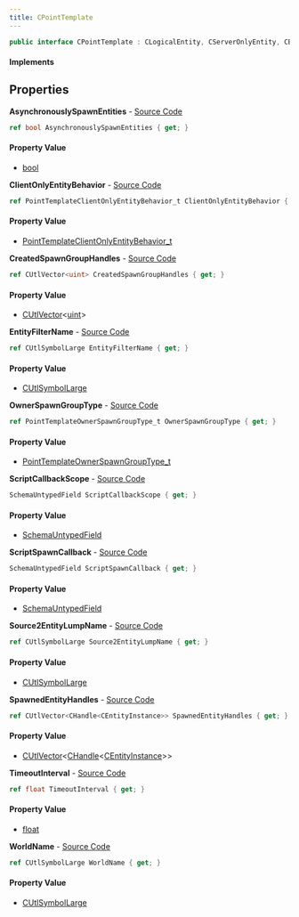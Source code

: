 ```yaml
---
title: CPointTemplate
---
```


```csharp
public interface CPointTemplate : CLogicalEntity, CServerOnlyEntity, CBaseEntity, CEntityInstance, ISchemaClass<CEntityInstance>, ISchemaClass<CBaseEntity>, ISchemaClass<CServerOnlyEntity>, ISchemaClass<CLogicalEntity>, ISchemaClass<CPointTemplate>, ISchemaField, ISchemaClass, INativeHandle
```

#### Implements

## Properties

**AsynchronouslySpawnEntities** - [Source Code](https://github.com/swiftly-solution/swiftlys2/blob/master/managed/src/SwiftlyS2.Generated/Schemas/Interfaces/CPointTemplate.cs#L24)

```csharp
ref bool AsynchronouslySpawnEntities { get; }
```

#### Property Value

- [bool](https://learn.microsoft.com/dotnet/api/system.boolean)

**ClientOnlyEntityBehavior** - [Source Code](https://github.com/swiftly-solution/swiftlys2/blob/master/managed/src/SwiftlyS2.Generated/Schemas/Interfaces/CPointTemplate.cs#L26)

```csharp
ref PointTemplateClientOnlyEntityBehavior_t ClientOnlyEntityBehavior { get; }
```

#### Property Value

- [PointTemplateClientOnlyEntityBehavior_t](/docs/api/shared/schemadefinitions/pointtemplateclientonlyentitybehavior_t)

**CreatedSpawnGroupHandles** - [Source Code](https://github.com/swiftly-solution/swiftlys2/blob/master/managed/src/SwiftlyS2.Generated/Schemas/Interfaces/CPointTemplate.cs#L30)

```csharp
ref CUtlVector<uint> CreatedSpawnGroupHandles { get; }
```

#### Property Value

- [CUtlVector](/docs/api/shared/natives/cutlvector-1)<[uint](https://learn.microsoft.com/dotnet/api/system.uint32)>

**EntityFilterName** - [Source Code](https://github.com/swiftly-solution/swiftlys2/blob/master/managed/src/SwiftlyS2.Generated/Schemas/Interfaces/CPointTemplate.cs#L20)

```csharp
ref CUtlSymbolLarge EntityFilterName { get; }
```

#### Property Value

- [CUtlSymbolLarge](/docs/api/shared/natives/cutlsymbollarge)

**OwnerSpawnGroupType** - [Source Code](https://github.com/swiftly-solution/swiftlys2/blob/master/managed/src/SwiftlyS2.Generated/Schemas/Interfaces/CPointTemplate.cs#L28)

```csharp
ref PointTemplateOwnerSpawnGroupType_t OwnerSpawnGroupType { get; }
```

#### Property Value

- [PointTemplateOwnerSpawnGroupType_t](/docs/api/shared/schemadefinitions/pointtemplateownerspawngrouptype_t)

**ScriptCallbackScope** - [Source Code](https://github.com/swiftly-solution/swiftlys2/blob/master/managed/src/SwiftlyS2.Generated/Schemas/Interfaces/CPointTemplate.cs#L38)

```csharp
SchemaUntypedField ScriptCallbackScope { get; }
```

#### Property Value

- [SchemaUntypedField](/docs/api/shared/schemas/schemauntypedfield)

**ScriptSpawnCallback** - [Source Code](https://github.com/swiftly-solution/swiftlys2/blob/master/managed/src/SwiftlyS2.Generated/Schemas/Interfaces/CPointTemplate.cs#L35)

```csharp
SchemaUntypedField ScriptSpawnCallback { get; }
```

#### Property Value

- [SchemaUntypedField](/docs/api/shared/schemas/schemauntypedfield)

**Source2EntityLumpName** - [Source Code](https://github.com/swiftly-solution/swiftlys2/blob/master/managed/src/SwiftlyS2.Generated/Schemas/Interfaces/CPointTemplate.cs#L18)

```csharp
ref CUtlSymbolLarge Source2EntityLumpName { get; }
```

#### Property Value

- [CUtlSymbolLarge](/docs/api/shared/natives/cutlsymbollarge)

**SpawnedEntityHandles** - [Source Code](https://github.com/swiftly-solution/swiftlys2/blob/master/managed/src/SwiftlyS2.Generated/Schemas/Interfaces/CPointTemplate.cs#L32)

```csharp
ref CUtlVector<CHandle<CEntityInstance>> SpawnedEntityHandles { get; }
```

#### Property Value

- [CUtlVector](/docs/api/shared/natives/cutlvector-1)<[CHandle](/docs/api/shared/natives/chandle-1)<[CEntityInstance](/docs/api/shared/schemadefinitions/centityinstance)>>

**TimeoutInterval** - [Source Code](https://github.com/swiftly-solution/swiftlys2/blob/master/managed/src/SwiftlyS2.Generated/Schemas/Interfaces/CPointTemplate.cs#L22)

```csharp
ref float TimeoutInterval { get; }
```

#### Property Value

- [float](https://learn.microsoft.com/dotnet/api/system.single)

**WorldName** - [Source Code](https://github.com/swiftly-solution/swiftlys2/blob/master/managed/src/SwiftlyS2.Generated/Schemas/Interfaces/CPointTemplate.cs#L16)

```csharp
ref CUtlSymbolLarge WorldName { get; }
```

#### Property Value

- [CUtlSymbolLarge](/docs/api/shared/natives/cutlsymbollarge)


